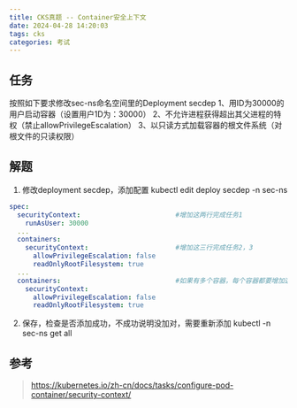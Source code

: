 ```yaml
---
title: CKS真题 -- Container安全上下文
date: 2024-04-28 14:20:03
tags: cks
categories: 考试
---
```


## 任务
按照如下要求修改sec-ns命名空间里的Deployment secdep
1、用ID为30000的用户启动容器（设置用户1D为：30000）
2、不允许进程获得超出其父进程的特权（禁止allowPrivilegeEscalation）
3、以只读方式加载容器的根文件系统（对根文件的只读权限）

## 解题
1. 修改deployment secdep，添加配置
kubectl edit deploy secdep -n sec-ns
```yaml
spec:
  securityContext:                        #增加这两行完成任务1
    runAsUser: 30000
  ...
  containers:           
    securityContext:                      #增加这三行完成任务2，3
      allowPrivilegeEscalation: false
      readOnlyRootFilesystem: true
  ...
  containers:                             #如果有多个容器，每个容器都要增加这三行
    securityContext:
      allowPrivilegeEscalation: false
      readOnlyRootFilesystem: true
```

2. 保存，检查是否添加成功，不成功说明没加对，需要重新添加
kubectl -n sec-ns get all

## 参考
> https://kubernetes.io/zh-cn/docs/tasks/configure-pod-container/security-context/
